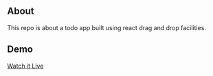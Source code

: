 ## About

This repo is about a todo app built using react drag and drop facilities.

## Demo

[Watch it Live](https://count-on-you.netlify.app/)